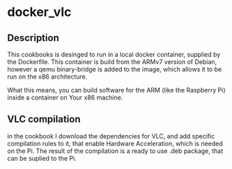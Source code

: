# docker_vlc

## Description

This cookbooks is desinged to run in a local docker container, supplied by the Dockerfile. This container is build from the ARMv7 version of Debian, however a qemu binary-bridge is added to the image, which allows it to be run on the x86 architecture.

What this means, you can build software for the ARM (like the Raspberry Pi) inside a container on Your x86 machine. 

## VLC compilation

in the cookbook I download the dependencies for VLC, and add specific compilation rules to it, that enable Hardware Acceleration, which is needed on the Pi. The result of the compilation is a ready to use .deb package, that can be suplied to the Pi.
